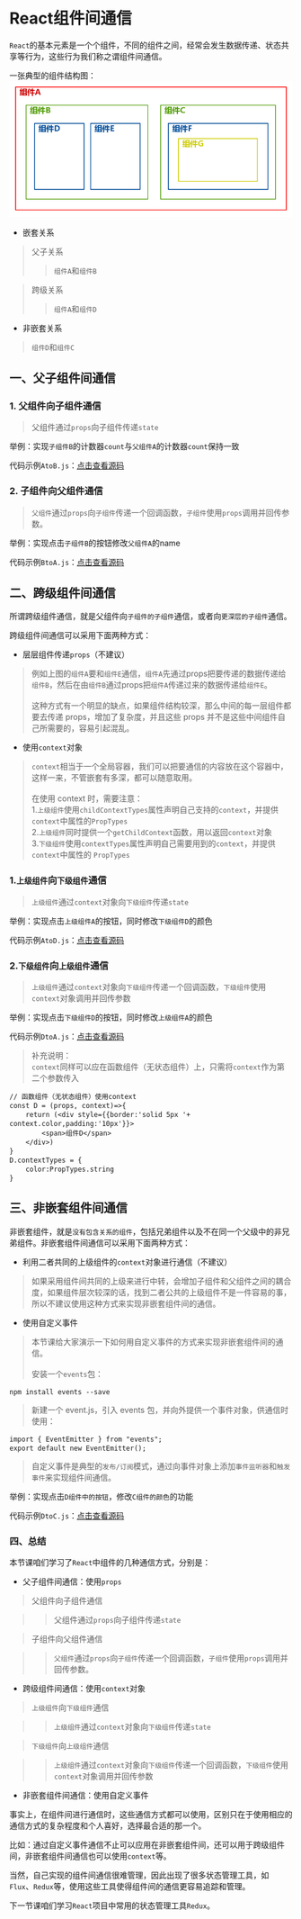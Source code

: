 # React组件间通信

`React`的基本元素是一个个组件，不同的组件之间，经常会发生数据传递、状态共享等行为，这些行为我们称之谓组件间通信。

一张典型的组件结构图：<br>
![组件树](./components.jpg)

- 嵌套关系

> 父子关系
>> `组件A`和`组件B`

> 跨级关系
>> `组件A`和`组件D`<br>

- 非嵌套关系

> `组件D`和`组件C`<br>

## 一、父子组件间通信
### 1. 父组件向子组件通信
> 父组件通过`props`向子组件传递`state`

举例：实现`子组件B`的计数器`count`与`父组件A`的计数器`count`保持一致

代码示例`AtoB.js`：[点击查看源码](../src/components/AtoB.js)

### 2. 子组件向父组件通信
> `父组件`通过`props`向`子组件`传递一个回调函数，`子组件`使用`props`调用并回传参数。

举例：实现点击`子组件B`的按钮修改`父组件A`的name

代码示例`BtoA.js`：[点击查看源码](../src/components/BtoA.js)

## 二、跨级组件间通信

所谓跨级组件通信，就是父组件向`子组件的子组件`通信，或者向`更深层的子组件`通信。

跨级组件间通信可以采用下面两种方式：

- 层层组件传递`props`（不建议）

> 例如上图的`组件A`要和`组件E`通信，`组件A`先通过props把要传递的数据传递给`组件B`，然后在由`组件B`通过props把`组件A`传递过来的数据传递给`组件E`。<br><br>
> 这种方式有一个明显的缺点，如果组件结构较深，那么中间的每一层组件都要去传递 props，增加了复杂度，并且这些 props 并不是这些中间组件自己所需要的，容易引起混乱。<br>

- 使用`context`对象

> `context`相当于一个全局容器，我们可以把要通信的内容放在这个容器中，这样一来，不管嵌套有多深，都可以随意取用。<br><br>
> 在使用 context 时，需要注意：<br>
> 1.`上级组件`使用`childContextTypes`属性声明自己支持的`context`，并提供`context`中属性的`PropTypes`<br>
> 2.`上级组件`同时提供一个`getChildContext`函数，用以返回`context`对象<br>
> 3.`下级组件`使用`contextTypes`属性声明自己需要用到的`context`，并提供`context`中属性的 `PropTypes`<br>

### 1.`上级组件`向`下级组件`通信

> `上级组件`通过`context`对象向`下级组件`传递`state`

举例：实现点击`上级组件A`的按钮，同时修改`下级组件D`的颜色

代码示例`AtoD.js`：[点击查看源码](../src/components/AtoD.js)

### 2.`下级组件`向`上级组件`通信

> `上级组件`通过`context`对象向`下级组件`传递一个回调函数，`下级组件`使用`context`对象调用并回传参数

举例：实现点击`下级组件D`的按钮，同时修改`上级组件A`的颜色

代码示例`DtoA.js`：[点击查看源码](../src/components/DtoA.js)

> 补充说明：<br>
> `context`同样可以应在函数组件（无状态组件）上，只需将`context`作为第二个参数传入

```
// 函数组件（无状态组件）使用context
const D = (props, context)=>{
    return (<div style={{border:'solid 5px '+ context.color,padding:'10px'}}>
        <span>组件D</span>
    </div>)
}
D.contextTypes = {
    color:PropTypes.string
}
```


## 三、非嵌套组件间通信
非嵌套组件，就是`没有包含关系的组件`，包括兄弟组件以及不在同一个父级中的非兄弟组件。非嵌套组件间通信可以采用下面两种方式：

- 利用二者共同的上级组件的`context`对象进行通信（不建议）

> 如果采用组件间共同的上级来进行中转，会增加子组件和父组件之间的耦合度，如果组件层次较深的话，找到二者公共的上级组件不是一件容易的事，所以不建议使用这种方式来实现非嵌套组件间的通信。

- 使用自定义事件

> 本节课给大家演示一下如何用自定义事件的方式来实现非嵌套组件间的通信。<br><br>
> 安装一个`events`包：<br>
> 
```
npm install events --save
```
> 新建一个 event.js，引入 events 包，并向外提供一个事件对象，供通信时使用：
>
```
import { EventEmitter } from "events";
export default new EventEmitter();
```
> 自定义事件是典型的`发布/订阅`模式，通过向事件对象上添加`事件监听器`和`触发事件`来实现组件间通信。

举例：实现点击`D组件中的按钮`，修改`C组件的颜色`的功能

代码示例`DtoC.js`：[点击查看源码](../src/components/DtoC.js)

### 四、总结
本节课咱们学习了`React`中组件的几种通信方式，分别是：

- 父子组件间通信：使用`props`

> 父组件向子组件通信

>> 父组件通过`props`向子组件传递`state`

> 子组件向父组件通信

>>`父组件`通过`props`向`子组件`传递一个回调函数，`子组件`使用`props`调用并回传参数。

- 跨级组件间通信：使用`context`对象

> `上级组件`向`下级组件`通信

>>`上级组件`通过`context`对象向`下级组件`传递`state`

> `下级组件`向`上级组件`通信

>> `上级组件`通过`context`对象向`下级组件`传递一个回调函数，`下级组件`使用`context`对象调用并回传参数

- 非嵌套组件间通信：使用自定义事件

事实上，在组件间进行通信时，这些通信方式都可以使用，区别只在于使用相应的通信方式的复杂程度和个人喜好，选择最合适的那一个。<br>

比如：通过自定义事件通信不止可以应用在非嵌套组件间，还可以用于跨级组件间，非嵌套组件间通信也可以使用`context`等。

当然，自己实现的组件间通信很难管理，因此出现了很多状态管理工具，如`Flux`、`Redux`等，使用这些工具使得组件间的通信更容易追踪和管理。

下一节课咱们学习`React`项目中常用的状态管理工具`Redux`。